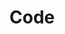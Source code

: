 # Code

<!-- 

https://github.com/devexperts/remote-data-ts
https://datarockets.com/blog/javascript-pattern-matching-library-daggy/
https://medium.com/javascript-inside/slaying-a-ui-antipattern-in-react-64a3b98242c
https://dev.to/davidchase/comment/bh9g
https://datarockets.com/blog/javascript-pattern-matching-library-daggy/
https://hackernoon.com/making-functional-programming-click-836d4715baf2

-->
